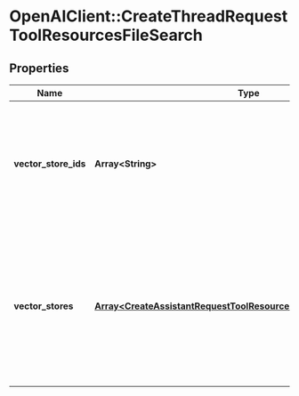 # OpenAIClient::CreateThreadRequestToolResourcesFileSearch

## Properties
Name | Type | Description | Notes
------------ | ------------- | ------------- | -------------
**vector_store_ids** | **Array&lt;String&gt;** | The [vector store](/docs/api-reference/vector-stores/object) attached to this thread. There can be a maximum of 1 vector store attached to the thread.  | [optional] 
**vector_stores** | [**Array&lt;CreateAssistantRequestToolResourcesFileSearchVectorStores&gt;**](CreateAssistantRequestToolResourcesFileSearchVectorStores.md) | A helper to create a [vector store](/docs/api-reference/vector-stores/object) with file_ids and attach it to this thread. There can be a maximum of 1 vector store attached to the thread.  | [optional] 

